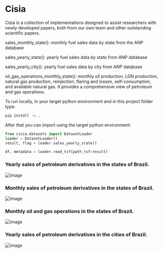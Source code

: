 # Cisia

Cisia is a collection of implementations designed to assist researchers with newly developed papers, both from our own team and other outstanding scientific papers.

sales_monthly_state(): monthly fuel sales data by state from the ANP database
    
sales_yearly_state(): yearly fuel sales data by state from ANP database

sales_yearly_city(): yearly fuel sales data by city from ANP database

oil_gas_operations_monthly_state(): monthly oil production, LGN production, natural gas production, reinjection, flaring and losses, self-consumption, and available natural gas. It provides a comprehensive view of petroleum and gas operations.
  


<!-- ## Installation

```bash
pip install cisia
``` -->


To run locally, in your target python environment and in this project folder type:
```bash
pip install -e .
```


After that you can import using the target python environment:

```python
from cisia.datasets import DatasetLoader
loader = DatasetLoader()
result, flag = loader.sales_yearly_state()

df, metadata = loader.read_tsf(path_tsf=result)
```

### Yearly sales of petroleum derivatives in the states of Brazil.
![image](https://github.com/user-attachments/assets/ab1d0ac8-9574-4229-81e6-2e3ef32e959c)

### Monthly sales of petroleum derivatives in the states of Brazil.
![image](https://github.com/user-attachments/assets/4894d0cf-eb92-421b-8b8a-d0a1522ccc0d)

### Monthly oil and gas operations in the states of Brazil.
![image](https://github.com/user-attachments/assets/ab9b18b5-54ee-41f8-8948-9458b6e96343)

### Yearly sales of petroleum derivatives in the cities of Brazil.

![image](https://github.com/user-attachments/assets/26ac0d96-73f9-43a8-b9bf-47106cafeba4)



